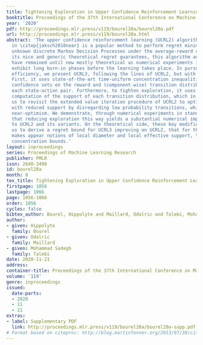 ```yaml
---
title: Tightening Exploration in Upper Confidence Reinforcement Learning
booktitle: Proceedings of the 37th International Conference on Machine Learning
year: '2020'
pdf: http://proceedings.mlr.press/v119/bourel20a/bourel20a.pdf
url: http://proceedings.mlr.press/v119/bourel20a.html
abstract: 'The upper confidence reinforcement learning (UCRL2) algorithm introduced
  in \citep{jaksch2010near} is a popular method to perform regret minimization in
  unknown discrete Markov Decision Processes under the average-reward criterion. Despite
  its nice and generic theoretical regret guarantees, this algorithm and its variants
  have remained until now mostly theoretical as numerical experiments in simple environments
  exhibit long burn-in phases before the learning takes place. In pursuit of practical
  efficiency, we present UCRL3, following the lines of UCRL2, but with two key modifications:
  First, it uses state-of-the-art time-uniform concentration inequalities to compute
  confidence sets on the reward and (component-wise) transition distributions for
  each state-action pair. Furthermore, to tighten exploration, it uses an adaptive
  computation of the support of each transition distribution, which in turn enables
  us to revisit the extended value iteration procedure of UCRL2 to optimize over distributions
  with reduced support by disregarding low probability transitions, while still ensuring
  near-optimism. We demonstrate, through numerical experiments in standard environments,
  that reducing exploration this way yields a substantial numerical improvement compared
  to UCRL2 and its variants. On the theoretical side, these key modifications enable
  us to derive a regret bound for UCRL3 improving on UCRL2, that for the first time
  makes appear notions of local diameter and local effective support, thanks to variance-aware
  concentration bounds.'
layout: inproceedings
series: Proceedings of Machine Learning Research
publisher: PMLR
issn: 2640-3498
id: bourel20a
month: 0
tex_title: Tightening Exploration in Upper Confidence Reinforcement Learning
firstpage: 1056
lastpage: 1066
page: 1056-1066
order: 1056
cycles: false
bibtex_author: Bourel, Hippolyte and Maillard, Odalric and Talebi, Mohammad Sadegh
author:
- given: Hippolyte
  family: Bourel
- given: Odalric
  family: Maillard
- given: Mohammad Sadegh
  family: Talebi
date: 2020-11-21
address: 
container-title: Proceedings of the 37th International Conference on Machine Learning
volume: '119'
genre: inproceedings
issued:
  date-parts:
  - 2020
  - 11
  - 21
extras:
- label: Supplementary PDF
  link: http://proceedings.mlr.press/v119/bourel20a/bourel20a-supp.pdf
# Format based on citeproc: http://blog.martinfenner.org/2013/07/30/citeproc-yaml-for-bibliographies/
---
```

